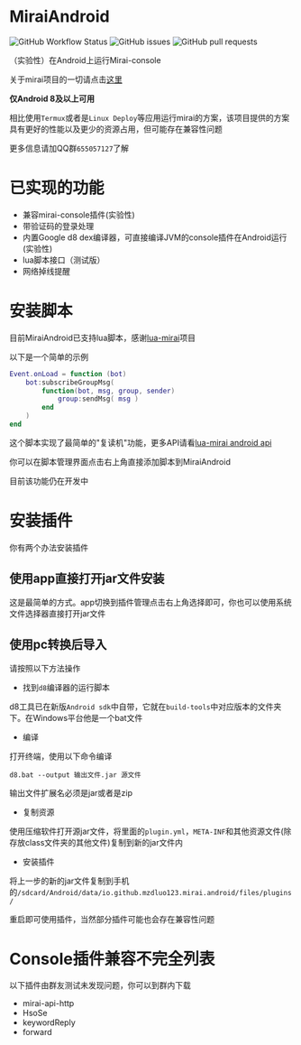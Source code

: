 <!--
 * @Descripttion: 
 * @version: 
 * @Author: sueRimn
 * @Date: 2020-05-08 16:45:00
 * @LastEditors: sueRimn
 * @LastEditTime: 2020-05-09 12:22:15
 -->
# MiraiAndroid

<img alt="GitHub Workflow Status" src="https://img.shields.io/github/workflow/status/mzdluo123/MiraiAndroid/Android Pull Request & Master CI?style=flat-square">

<img alt="GitHub issues" src="https://img.shields.io/github/issues/mzdluo123/MiraiAndroid?style=flat-square">

<img alt="GitHub pull requests" src="https://img.shields.io/github/issues-pr/mzdluo123/MiraiAndroid?style=flat-square">

（实验性）在Android上运行Mirai-console

关于mirai项目的一切请点击[这里](https://github.com/mamoe/mirai)

**仅Android 8及以上可用**

相比使用`Termux`或者是`Linux Deploy`等应用运行mirai的方案，该项目提供的方案具有更好的性能以及更少的资源占用，但可能存在兼容性问题

更多信息请加QQ群`655057127`了解

# 已实现的功能

* 兼容mirai-console插件(实验性)
* 带验证码的登录处理
* 内置Google d8 dex编译器，可直接编译JVM的console插件在Android运行(实验性)
* lua脚本接口（测试版）
* 网络掉线提醒

# 安装脚本

目前MiraiAndroid已支持lua脚本，感谢[lua-mirai](https://github.com/only52607/lua-mirai)项目

以下是一个简单的示例

```lua
Event.onLoad = function (bot)
    bot:subscribeGroupMsg(
        function(bot, msg, group, sender)
            group:sendMsg( msg )
        end
    )   
end
```

这个脚本实现了最简单的"复读机"功能，更多API请看[lua-mirai android api](https://github.com/only52607/lua-mirai/blob/master/docs/miraiandroid.md)

你可以在脚本管理界面点击右上角直接添加脚本到MiraiAndroid

目前该功能仍在开发中


# 安装插件

你有两个办法安装插件

## 使用app直接打开jar文件安装

这是最简单的方式。app切换到插件管理点击右上角选择即可，你也可以使用系统文件选择器直接打开jar文件

## 使用pc转换后导入

请按照以下方法操作

* 找到`d8`编译器的运行脚本

d8工具已在新版`Android sdk`中自带，它就在`build-tools`中对应版本的文件夹下。在Windows平台他是一个bat文件

* 编译

打开终端，使用以下命令编译

```
d8.bat --output 输出文件.jar 源文件
```
输出文件扩展名必须是jar或者是zip

* 复制资源

使用压缩软件打开源jar文件，将里面的`plugin.yml`，`META-INF`和其他资源文件(除存放class文件夹的其他文件)复制到新的jar文件内

* 安装插件

将上一步的新的jar文件复制到手机的`/sdcard/Android/data/io.github.mzdluo123.mirai.android/files/plugins/`

重启即可使用插件，当然部分插件可能也会存在兼容性问题


# Console插件兼容不完全列表

以下插件由群友测试未发现问题，你可以到群内下载

* mirai-api-http
* HsoSe
* keywordReply
* forward